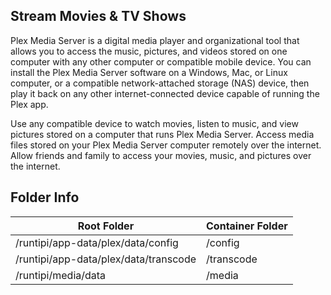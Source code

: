 ## Stream Movies & TV Shows

Plex Media Server is a digital media player and organizational tool that allows you to access the music, pictures, and videos stored on one computer with any other computer or compatible mobile device. You can install the Plex Media Server software on a Windows, Mac, or Linux computer, or a compatible network-attached storage (NAS) device, then play it back on any other internet-connected device capable of running the Plex app.

Use any compatible device to watch movies, listen to music, and view pictures stored on a computer that runs Plex Media Server. Access media files stored on your Plex Media Server computer remotely over the internet. Allow friends and family to access your movies, music, and pictures over the internet. 

## Folder Info

| Root Folder                           | Container Folder |
|---------------------------------------|------------------|
| /runtipi/app-data/plex/data/config    | /config          |
| /runtipi/app-data/plex/data/transcode | /transcode       |
| /runtipi/media/data                   | /media           |